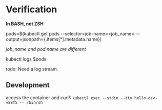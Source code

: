 # Verification 

**In BASH, not ZSH**

pods=$(kubectl get pods --selector=job-name=<job_name> --output=jsonpath={.items[*].metadata.name})

*job_name and pod name are different*

kubectl logs $pods

todo: Need a log stream.

## Development

access the container and curl!: `kubectl exec --stdin --tty hello-dev-v88f5 -- /bin/sh`
